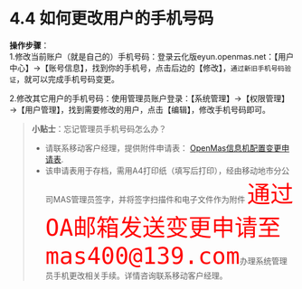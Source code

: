 # 4.4 如何更改用户的手机号码

**操作步骤**：  
1.修改当前账户（就是自己的）手机号码：登录云化版eyun.openmas.net：【用户中心】→【账号信息】，找到你的手机号，点击后边的【修改】，`通过新旧手机号码验证`，就可以完成手机号码变更。   

2.修改其它用户的手机号码：使用管理员账户登录：【系统管理】→【权限管理】→【用户管理】，找到需要修改的用户，点击【编辑】，修改手机号码即可。   

>**小贴士**：忘记管理员手机号码怎么办？  
>* 请联系移动客户经理，提供附件申请表： [OpenMas信息机配置变更申请表](../download/【附件2】OpenMas信息机配置变更申请表.docx).
>* 该申请表用于存档，需用A4打印纸（填写后打印），经由移动地市分公司MAS管理员签字，并将签字扫描件和电子文件作为附件
<font color=red size=14>`通过OA邮箱发送变更申请至mas400@139.com`</font>办理系统管理员手机更改相关手续。详情咨询联系移动客户经理。

